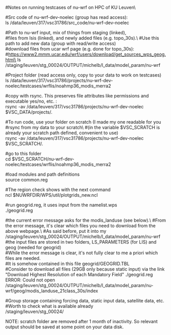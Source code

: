 #Notes on running testcases of nu-wrf on HPC of KU Leuven\

#Src code of nu-wrf-dev-noelec (group has read access):\
ls /data/leuven/317/vsc31786/src_code/nu-wrf-dev-noelec

#Path to nu-wrf input, mix of things from staging (linked),\
#files from Isis (linked), and newly added files (e.g. topo_30s).\ 
#Use this path to add new data (group with read/write access)\
#download files from ucar wrf page (e.g. done for topo_30s):\
#https://www2.mmm.ucar.edu/wrf/users/download/get_sources_wps_geog.html\
ls /staging/leuven/stg_00024/OUTPUT/michelb/l_data/model_param/nu-wrf

#Project folder (read access only, copy to your data to work on testcases)\
ls /data/leuven/317/vsc31786/projects/nu-wrf-dev-noelec/testcases/wrflis/noahmp36_modis_merra2

#copy with rsync. This preserves file attributes like permissions and executable yes/no, etc. :\
rsync -av /data/leuven/317/vsc31786/projects/nu-wrf-dev-noelec $VSC_DATA/projects/.

#To run code, use your folder on scratch (I made my one readable for you\
#rsync from my data to your scratch\ 
#(in the variable $VSC_SCRATCH is already your scratch path defined, convenient to use)\
rsync -av /data/leuven/317/vsc31786/projects/nu-wrf-dev-noelec $VSC_SCRATCH/.

#go to this folder\
cd $VSC_SCRATCH/nu-wrf-dev-noelec/testcases/wrflis/noahmp36_modis_merra2

#load modules and path definitions\
source common.reg 

#The region check shows with the next command\
ncl $NUWRFDIR/WPS/util/plotgrids_new.ncl

#run geogrid.reg, it uses input from the namelist.wps\
./geogrid.reg

#the current error message asks for the modis_landuse (see below).\ 
#From the error message, it's clear which files you need to download from the above webpage.\ 
#As said before, put it into my /staging/leuven/stg_00024/OUTPUT/michelb/l_data/model_param/nu-wrf\
#the input files are stored in two folders, LS_PARAMETERS (for LIS) and geog (needed for geogrid)\
#While the error message is clear, it's not fully clear to me a priori which files are needed.\
#It is somehow contained in this file geogrid/GEOGRID.TBL\
#Consider to download all files (29GB only because static input) via the link "Download Highest Resolution of each Mandatory Field"
./geogrid.reg\
ERROR: Could not open /staging/leuven/stg_00024/OUTPUT/michelb/l_data/model_param/nu-wrf/geog/modis_landuse_21class_30s/index

#Group storage containing forcing data, static input data, satellite data, etc.\
#Worth to check what is available already\
/staging/leuven/stg_00024/

NOTE: scratch folder are removed after 1 month of inactivity. So relevant output should be saved at some point on your data disk.
